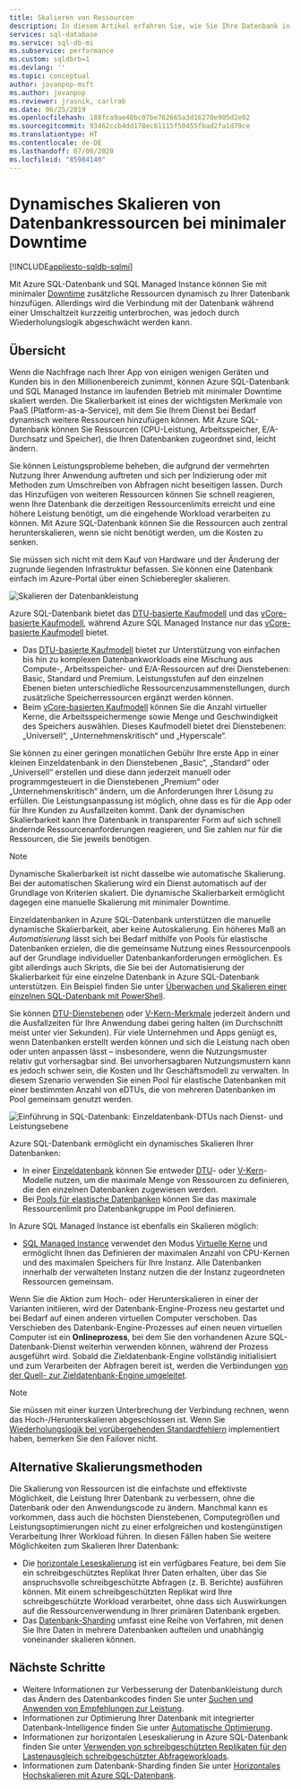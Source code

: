 ```yaml
---
title: Skalieren von Ressourcen
description: In diesem Artikel erfahren Sie, wie Sie Ihre Datenbank in Azure SQL-Datenbank und SQL Managed Instance durch Hinzufügen oder Entfernen von zugeordneten Ressourcen skalieren.
services: sql-database
ms.service: sql-db-mi
ms.subservice: performance
ms.custom: sqldbrb=1
ms.devlang: ''
ms.topic: conceptual
author: jovanpop-msft
ms.author: jovanpop
ms.reviewer: jrasnik, carlrab
ms.date: 06/25/2019
ms.openlocfilehash: 180fca9ae40bc07be762665a3d16270e905d2e02
ms.sourcegitcommit: 93462ccb4dd178ec81115f50455fbad2fa1d79ce
ms.translationtype: HT
ms.contentlocale: de-DE
ms.lasthandoff: 07/06/2020
ms.locfileid: "85984140"
---
```

# <a name="dynamically-scale-database-resources-with-minimal-downtime"></a>Dynamisches Skalieren von Datenbankressourcen bei minimaler Downtime
[!INCLUDE[appliesto-sqldb-sqlmi](../includes/appliesto-sqldb-sqlmi.md)]

Mit Azure SQL-Datenbank und SQL Managed Instance können Sie mit minimaler [Downtime](https://azure.microsoft.com/support/legal/sla/sql-database) zusätzliche Ressourcen dynamisch zu Ihrer Datenbank hinzufügen. Allerdings wird die Verbindung mit der Datenbank während einer Umschaltzeit kurzzeitig unterbrochen, was jedoch durch Wiederholungslogik abgeschwächt werden kann.

## <a name="overview"></a>Übersicht

Wenn die Nachfrage nach Ihrer App von einigen wenigen Geräten und Kunden bis in den Millionenbereich zunimmt, können Azure SQL-Datenbank und SQL Managed Instance im laufenden Betrieb mit minimaler Downtime skaliert werden. Die Skalierbarkeit ist eines der wichtigsten Merkmale von PaaS (Platform-as-a-Service), mit dem Sie Ihrem Dienst bei Bedarf dynamisch weitere Ressourcen hinzufügen können. Mit Azure SQL-Datenbank können Sie Ressourcen (CPU-Leistung, Arbeitsspeicher, E/A-Durchsatz und Speicher), die Ihren Datenbanken zugeordnet sind, leicht ändern.

Sie können Leistungsprobleme beheben, die aufgrund der vermehrten Nutzung Ihrer Anwendung auftreten und sich per Indizierung oder mit Methoden zum Umschreiben von Abfragen nicht beseitigen lassen. Durch das Hinzufügen von weiteren Ressourcen können Sie schnell reagieren, wenn Ihre Datenbank die derzeitigen Ressourcenlimits erreicht und eine höhere Leistung benötigt, um die eingehende Workload verarbeiten zu können. Mit Azure SQL-Datenbank können Sie die Ressourcen auch zentral herunterskalieren, wenn sie nicht benötigt werden, um die Kosten zu senken.

Sie müssen sich nicht mit dem Kauf von Hardware und der Änderung der zugrunde liegenden Infrastruktur befassen. Sie können eine Datenbank einfach im Azure-Portal über einen Schieberegler skalieren.

![Skalieren der Datenbankleistung](./media/scale-resources/scale-performance.svg)

Azure SQL-Datenbank bietet das [DTU-basierte Kaufmodell](service-tiers-dtu.md) und das [vCore-basierte Kaufmodell](service-tiers-vcore.md), während Azure SQL Managed Instance nur das [vCore-basierte Kaufmodell](service-tiers-vcore.md) bietet. 

- Das [DTU-basierte Kaufmodell](service-tiers-dtu.md) bietet zur Unterstützung von einfachen bis hin zu komplexen Datenbankworkloads eine Mischung aus Compute-, Arbeitsspeicher- und E/A-Ressourcen auf drei Dienstebenen: Basic, Standard und Premium. Leistungsstufen auf den einzelnen Ebenen bieten unterschiedliche Ressourcenzusammenstellungen, durch zusätzliche Speicherressourcen ergänzt werden können.
- Beim [vCore-basierten Kaufmodell](service-tiers-vcore.md) können Sie die Anzahl virtueller Kerne, die Arbeitsspeichermenge sowie Menge und Geschwindigkeit des Speichers auswählen. Dieses Kaufmodell bietet drei Dienstebenen: „Universell“, „Unternehmenskritisch“ und „Hyperscale“.

Sie können zu einer geringen monatlichen Gebühr Ihre erste App in einer kleinen Einzeldatenbank in den Dienstebenen „Basic“, „Standard“ oder „Universell“ erstellen und diese dann jederzeit manuell oder programmgesteuert in die Dienstebenen „Premium“ oder „Unternehmenskritisch“ ändern, um die Anforderungen Ihrer Lösung zu erfüllen. Die Leistungsanpassung ist möglich, ohne dass es für die App oder für Ihre Kunden zu Ausfallzeiten kommt. Dank der dynamischen Skalierbarkeit kann Ihre Datenbank in transparenter Form auf sich schnell ändernde Ressourcenanforderungen reagieren, und Sie zahlen nur für die Ressourcen, die Sie jeweils benötigen.

> [!NOTE]
> Dynamische Skalierbarkeit ist nicht dasselbe wie automatische Skalierung. Bei der automatischen Skalierung wird ein Dienst automatisch auf der Grundlage von Kriterien skaliert. Die dynamische Skalierbarkeit ermöglicht dagegen eine manuelle Skalierung mit minimaler Downtime.

Einzeldatenbanken in Azure SQL-Datenbank unterstützen die manuelle dynamische Skalierbarkeit, aber keine Autoskalierung. Ein höheres Maß an *Automatisierung* lässt sich bei Bedarf mithilfe von Pools für elastische Datenbanken erzielen, die die gemeinsame Nutzung eines Ressourcenpools auf der Grundlage individueller Datenbankanforderungen ermöglichen.
Es gibt allerdings auch Skripts, die Sie bei der Automatisierung der Skalierbarkeit für eine einzelne Datenbank in Azure SQL-Datenbank unterstützen. Ein Beispiel finden Sie unter [Überwachen und Skalieren einer einzelnen SQL­-Datenbank mit PowerShell](scripts/monitor-and-scale-database-powershell.md).

Sie können [DTU-Dienstebenen](service-tiers-dtu.md) oder [V-Kern-Merkmale](resource-limits-vcore-single-databases.md) jederzeit ändern und die Ausfallzeiten für Ihre Anwendung dabei gering halten (im Durchschnitt meist unter vier Sekunden). Für viele Unternehmen und Apps genügt es, wenn Datenbanken erstellt werden können und sich die Leistung nach oben oder unten anpassen lässt – insbesondere, wenn die Nutzungsmuster relativ gut vorhersagbar sind. Bei unvorhersagbaren Nutzungsmustern kann es jedoch schwer sein, die Kosten und Ihr Geschäftsmodell zu verwalten. In diesem Szenario verwenden Sie einen Pool für elastische Datenbanken mit einer bestimmten Anzahl von eDTUs, die von mehreren Datenbanken im Pool gemeinsam genutzt werden.

![Einführung in SQL-Datenbank: Einzeldatenbank-DTUs nach Dienst- und Leistungsebene](./media/scale-resources/single_db_dtus.png)

Azure SQL-Datenbank ermöglicht ein dynamisches Skalieren Ihrer Datenbanken:

- In einer [Einzeldatenbank](single-database-scale.md) können Sie entweder [DTU](resource-limits-dtu-single-databases.md)- oder [V-Kern](resource-limits-vcore-single-databases.md)-Modelle nutzen, um die maximale Menge von Ressourcen zu definieren, die den einzelnen Datenbanken zugewiesen werden.
- Bei [Pools für elastische Datenbanken](elastic-pool-scale.md) können Sie das maximale Ressourcenlimit pro Datenbankgruppe im Pool definieren.

In Azure SQL Managed Instance ist ebenfalls ein Skalieren möglich: 

- [SQL Managed Instance](../managed-instance/sql-managed-instance-paas-overview.md) verwendet den Modus [Virtuelle Kerne](../managed-instance/sql-managed-instance-paas-overview.md#vcore-based-purchasing-model) und ermöglicht Ihnen das Definieren der maximalen Anzahl von CPU-Kernen und des maximalen Speichers für Ihre Instanz. Alle Datenbanken innerhalb der verwalteten Instanz nutzen die der Instanz zugeordneten Ressourcen gemeinsam.

Wenn Sie die Aktion zum Hoch- oder Herunterskalieren in einer der Varianten initiieren, wird der Datenbank-Engine-Prozess neu gestartet und bei Bedarf auf einen anderen virtuellen Computer verschoben. Das Verschieben des Datenbank-Engine-Prozesses auf einen neuen virtuellen Computer ist ein **Onlineprozess**, bei dem Sie den vorhandenen Azure SQL-Datenbank-Dienst weiterhin verwenden können, während der Prozess ausgeführt wird. Sobald die Zieldatenbank-Engine vollständig initialisiert und zum Verarbeiten der Abfragen bereit ist, werden die Verbindungen [von der Quell- zur Zieldatenbank-Engine umgeleitet](single-database-scale.md#impact).

> [!NOTE]
> Sie müssen mit einer kurzen Unterbrechung der Verbindung rechnen, wenn das Hoch-/Herunterskalieren abgeschlossen ist. Wenn Sie [Wiederholungslogik bei vorübergehenden Standardfehlern](troubleshoot-common-connectivity-issues.md#retry-logic-for-transient-errors) implementiert haben, bemerken Sie den Failover nicht.

## <a name="alternative-scale-methods"></a>Alternative Skalierungsmethoden

Die Skalierung von Ressourcen ist die einfachste und effektivste Möglichkeit, die Leistung Ihrer Datenbank zu verbessern, ohne die Datenbank oder den Anwendungscode zu ändern. Manchmal kann es vorkommen, dass auch die höchsten Dienstebenen, Computegrößen und Leistungsoptimierungen nicht zu einer erfolgreichen und kostengünstigen Verarbeitung Ihrer Workload führen. In diesen Fällen haben Sie weitere Möglichkeiten zum Skalieren Ihrer Datenbank:

- Die [horizontale Leseskalierung](read-scale-out.md) ist ein verfügbares Feature, bei dem Sie ein schreibgeschütztes Replikat Ihrer Daten erhalten, über das Sie anspruchsvolle schreibgeschützte Abfragen (z. B. Berichte) ausführen können. Mit einem schreibgeschützten Replikat wird Ihre schreibgeschützte Workload verarbeitet, ohne dass sich Auswirkungen auf die Ressourcenverwendung in Ihrer primären Datenbank ergeben.
- Das [Datenbank-Sharding](elastic-scale-introduction.md) umfasst eine Reihe von Verfahren, mit denen Sie Ihre Daten in mehrere Datenbanken aufteilen und unabhängig voneinander skalieren können.

## <a name="next-steps"></a>Nächste Schritte

- Weitere Informationen zur Verbesserung der Datenbankleistung durch das Ändern des Datenbankcodes finden Sie unter [Suchen und Anwenden von Empfehlungen zur Leistung](database-advisor-find-recommendations-portal.md).
- Informationen zur Optimierung Ihrer Datenbank mit integrierter Datenbank-Intelligence finden Sie unter [Automatische Optimierung](automatic-tuning-overview.md).
- Informationen zur horizontalen Leseskalierung in Azure SQL-Datenbank finden Sie unter [Verwenden von schreibgeschützten Replikaten für den Lastenausgleich schreibgeschützter Abfrageworkloads](read-scale-out.md).
- Informationen zum Datenbank-Sharding finden Sie unter [Horizontales Hochskalieren mit Azure SQL-Datenbank](elastic-scale-introduction.md).
